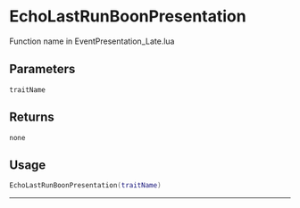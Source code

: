 # EchoLastRunBoonPresentation
Function name in EventPresentation_Late.lua
## Parameters
`traitName`
## Returns
`none`
## Usage
```lua
EchoLastRunBoonPresentation(traitName)
```
---
